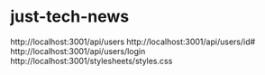 # just-tech-news

http://localhost:3001/api/users
http://localhost:3001/api/users/id# 
http://localhost:3001/api/users/login
http://localhost:3001/stylesheets/styles.css